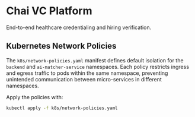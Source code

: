 # Chai VC Platform

End-to-end healthcare credentialing and hiring verification.

## Kubernetes Network Policies

The `k8s/network-policies.yaml` manifest defines default isolation for the
`backend` and `ai-matcher-service` namespaces. Each policy restricts ingress and
egress traffic to pods within the same namespace, preventing unintended
communication between micro-services in different namespaces.

Apply the policies with:

```bash
kubectl apply -f k8s/network-policies.yaml
```

